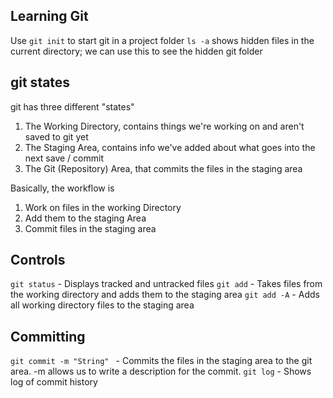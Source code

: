 ## Learning Git

Use `git init` to start git in a project folder
  `ls -a` shows hidden files in the current directory; we can use this to see the hidden git folder

## git states

git has three different "states"
  1. The Working Directory, contains things we're working on and aren't saved to git yet
  2. The Staging Area, contains info we've added about what goes into the next save / commit
  3. The Git (Repository) Area, that commits the files in the staging area

Basically, the workflow is
  1. Work on files in the working Directory
  2. Add them to the staging Area
  3. Commit files in the staging area

## Controls

`git status` - Displays tracked and untracked files
`git add` - Takes files from the working directory and adds them to the staging area
`git add -A` - Adds all working directory files to the staging area

## Committing

`git commit -m "String" ` - Commits the files in the staging area to the git area. -m allows us to write a description for the commit.
`git log` - Shows log of commit history
